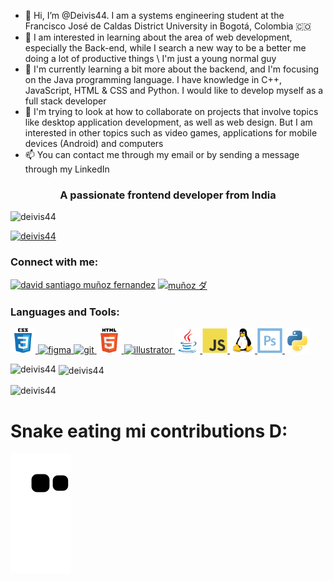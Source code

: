 - 👋 Hi, I’m @Deivis44. I am a systems engineering student at the Francisco José de Caldas District University in Bogotá, Colombia 🇨🇴
- 👀 I am interested in learning about the area of web development, especially the Back-end, while I search a new way to be a better me doing a lot of productive things \ I'm just a young normal guy
- 🌱 I'm currently learning a bit more about the backend, and I'm focusing on the Java programming language. I have knowledge in C++, JavaScript, HTML & CSS and Python. I would like to develop myself as a full stack developer
- 💞️ I'm trying to look at how to collaborate on projects that involve topics like desktop application development, as well as web design. But I am interested in other topics such as video games, applications for mobile devices (Android) and computers
- 📫 You can contact me through my email or by sending a message through my LinkedIn

<!---
Deivis44/Deivis44 is a ✨ special ✨ repository because its `README.md` (this file) appears on your GitHub profile.
You can click the Preview link to take a look at your changes.
--->


<h3 align="center">A passionate frontend developer from India</h3>

<p align="left"> <img src="https://komarev.com/ghpvc/?username=deivis44&label=Profile%20views&color=0e75b6&style=flat" alt="deivis44" /> </p>

<p align="left"> <a href="https://github.com/ryo-ma/github-profile-trophy"><img src="https://github-profile-trophy.vercel.app/?username=deivis44" alt="deivis44" /></a> </p>

<h3 align="left">Connect with me:</h3>
<p align="left">
<a href="https://linkedin.com/in/david santiago muñoz fernandez" target="blank"><img align="center" src="https://raw.githubusercontent.com/rahuldkjain/github-profile-readme-generator/master/src/images/icons/Social/linked-in-alt.svg" alt="david santiago muñoz fernandez" height="30" width="40" /></a>
<a href="https://www.youtube.com/c/muñoz ダ" target="blank"><img align="center" src="https://raw.githubusercontent.com/rahuldkjain/github-profile-readme-generator/master/src/images/icons/Social/youtube.svg" alt="muñoz ダ" height="30" width="40" /></a>
</p>

<h3 align="left">Languages and Tools:</h3>
<p align="left"> <a href="https://www.w3schools.com/css/" target="_blank" rel="noreferrer"> <img src="https://raw.githubusercontent.com/devicons/devicon/master/icons/css3/css3-original-wordmark.svg" alt="css3" width="40" height="40"/> </a> <a href="https://www.figma.com/" target="_blank" rel="noreferrer"> <img src="https://www.vectorlogo.zone/logos/figma/figma-icon.svg" alt="figma" width="40" height="40"/> </a> <a href="https://git-scm.com/" target="_blank" rel="noreferrer"> <img src="https://www.vectorlogo.zone/logos/git-scm/git-scm-icon.svg" alt="git" width="40" height="40"/> </a> <a href="https://www.w3.org/html/" target="_blank" rel="noreferrer"> <img src="https://raw.githubusercontent.com/devicons/devicon/master/icons/html5/html5-original-wordmark.svg" alt="html5" width="40" height="40"/> </a> <a href="https://www.adobe.com/in/products/illustrator.html" target="_blank" rel="noreferrer"> <img src="https://www.vectorlogo.zone/logos/adobe_illustrator/adobe_illustrator-icon.svg" alt="illustrator" width="40" height="40"/> </a> <a href="https://www.java.com" target="_blank" rel="noreferrer"> <img src="https://raw.githubusercontent.com/devicons/devicon/master/icons/java/java-original.svg" alt="java" width="40" height="40"/> </a> <a href="https://developer.mozilla.org/en-US/docs/Web/JavaScript" target="_blank" rel="noreferrer"> <img src="https://raw.githubusercontent.com/devicons/devicon/master/icons/javascript/javascript-original.svg" alt="javascript" width="40" height="40"/> </a> <a href="https://www.linux.org/" target="_blank" rel="noreferrer"> <img src="https://raw.githubusercontent.com/devicons/devicon/master/icons/linux/linux-original.svg" alt="linux" width="40" height="40"/> </a> <a href="https://www.photoshop.com/en" target="_blank" rel="noreferrer"> <img src="https://raw.githubusercontent.com/devicons/devicon/master/icons/photoshop/photoshop-line.svg" alt="photoshop" width="40" height="40"/> </a> <a href="https://www.python.org" target="_blank" rel="noreferrer"> <img src="https://raw.githubusercontent.com/devicons/devicon/master/icons/python/python-original.svg" alt="python" width="40" height="40"/> </a> </p>

<p><img align="left" src="https://github-readme-stats.vercel.app/api/top-langs?username=deivis44&show_icons=true&locale=en&layout=compact" alt="deivis44" /></p>

<p>&nbsp;<img align="center" src="https://github-readme-stats.vercel.app/api?username=deivis44&show_icons=true&locale=en" alt="deivis44" /></p>

<p><img align="center" src="https://github-readme-streak-stats.herokuapp.com/?user=deivis44&" alt="deivis44" /></p>


# Snake eating mi contributions D:
![Snake animation](https://github.com/Deivis44/Deivis44/raw/output/github-contribution-grid-snake.svg)
